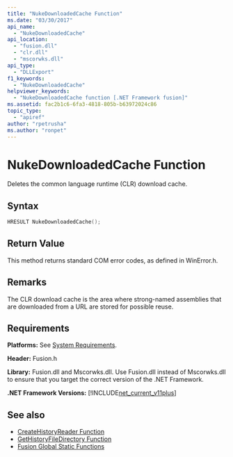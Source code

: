 ```yaml
---
title: "NukeDownloadedCache Function"
ms.date: "03/30/2017"
api_name: 
  - "NukeDownloadedCache"
api_location: 
  - "fusion.dll"
  - "clr.dll"
  - "mscorwks.dll"
api_type: 
  - "DLLExport"
f1_keywords: 
  - "NukeDownloadedCache"
helpviewer_keywords: 
  - "NukeDownloadedCache function [.NET Framework fusion]"
ms.assetid: fac2b1c6-6fa3-4818-805b-b63972024c86
topic_type: 
  - "apiref"
author: "rpetrusha"
ms.author: "ronpet"
---
```

# NukeDownloadedCache Function
Deletes the common language runtime (CLR) download cache.  
  
## Syntax  
  
```cpp  
HRESULT NukeDownloadedCache();  
```  
  
## Return Value  
 This method returns standard COM error codes, as defined in WinError.h.  
  
## Remarks  
 The CLR download cache is the area where strong-named assemblies that are downloaded from a URL are stored for possible reuse.  
  
## Requirements  
 **Platforms:** See [System Requirements](../../../../docs/framework/get-started/system-requirements.md).  
  
 **Header:** Fusion.h  
  
 **Library:** Fusion.dll and Mscorwks.dll. Use Fusion.dll instead of Mscorwks.dll to ensure that you target the correct version of the .NET Framework.  
  
 **.NET Framework Versions:** [!INCLUDE[net_current_v11plus](../../../../includes/net-current-v11plus-md.md)]  
  
## See also

- [CreateHistoryReader Function](../../../../docs/framework/unmanaged-api/fusion/createhistoryreader-function.md)
- [GetHistoryFileDirectory Function](../../../../docs/framework/unmanaged-api/fusion/gethistoryfiledirectory-function.md)
- [Fusion Global Static Functions](../../../../docs/framework/unmanaged-api/fusion/fusion-global-static-functions.md)
